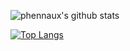![phennaux's github stats](https://github-readme-stats.vercel.app/api?username=phennaux&show_icons=true&hide_border=true&theme=monokai)

[![Top Langs](https://github-readme-stats.vercel.app/api/top-langs/?username=phennaux&layout=compact&hide_border=true&theme=monokai)](https://github.com/anuraghazra/github-readme-stats)

